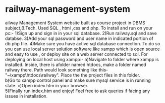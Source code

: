 # railway-management-system
ailway Management System website built as course project in DBMS subject,B.Tech. Used SQL , html ,css and php. 
To install and run on your pc:- 
1)Sign up and sign in in your sql database. 
2)Run railway.sql and save databse. 
3)Add your sql password and user name in indicated portion of db.php file. 
4)Make sure you have active sql database connection. To do so you can use local server solution software like xampp which is open source and easy to use , or deploy site on a web server connected to sql. 
For deploying on local host using xampp:- 
a)Navigate to folder where xampp is installed. Inside, there is afolder named htdocs, make a folder named railway there. Path would look something like this-"~\xampp\htdocs\railway". Place the the project files in this folder.  
b)Go to xampp control panel and make sure mysql service is in running state. 
c)Open index.htm in your browser.  
5)Finally run index.htm and enjoy! 
Feel free to ask queries if facing any issues in installation.
